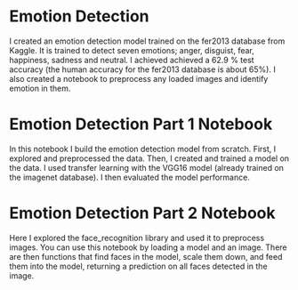 # Emotion Detection
I created an emotion detection model trained on the fer2013 database from Kaggle. It is trained to detect seven emotions; anger, disguist, fear, happiness, sadness and neutral. I achieved achieved a 62.9 % test accuracy (the human accuracy for the fer2013 database is about 65%). I also created a notebook to preprocess any loaded images and identify emotion in them.

# Emotion Detection Part 1 Notebook
In this notebook I build the emotion detection model from scratch. First, I explored and preprocessed the data. Then, I created and trained a model on the data. I used transfer learning with the VGG16 model (already trained on the imagenet database). I then evaluated the model performance.

# Emotion Detection Part 2 Notebook
Here I explored the face_recognition library and used it to preprocess images. You can use this notebook by loading a model and an image. There are then functions that find faces in the model, scale them down, and feed them into the model, returning a prediction on all faces detected in the image.
